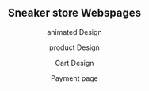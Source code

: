 
<center>

  <h2>Sneaker store Webspages</h2>
  <p>animated Design</p>
  <p>product Design</p>
  <p>Cart Design </p>
  <p>Payment page</p>
</center>
